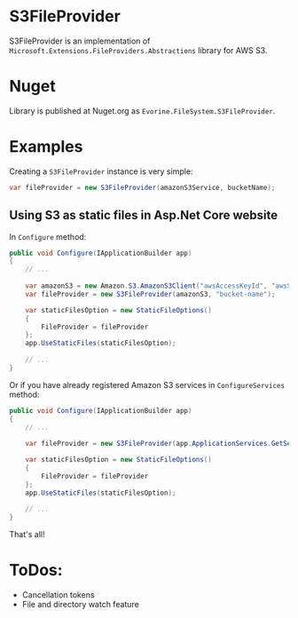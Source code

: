 # S3FileProvider

S3FileProvider is an implementation of `Microsoft.Extensions.FileProviders.Abstractions` library for AWS S3.

# Nuget
Library is published at Nuget.org as `Evorine.FileSystem.S3FileProvider`.

# Examples
Creating a `S3FileProvider` instance is very simple:
```csharp
var fileProvider = new S3FileProvider(amazonS3Service, bucketName);
```

## Using S3 as static files in Asp.Net Core website
In `Configure` method:
```csharp
public void Configure(IApplicationBuilder app)
{
    // ...
    
    var amazonS3 = new Amazon.S3.AmazonS3Client("awsAccessKeyId", "awsSecretAccessKey", Amazon.RegionEndpoint.USWest2);
    var fileProvider = new S3FileProvider(amazonS3, "bucket-name");

    var staticFilesOption = new StaticFileOptions()
    {
        FileProvider = fileProvider
    };
    app.UseStaticFiles(staticFilesOption);
    
    // ...
}
```
Or if you have already registered Amazon S3 services in `ConfigureServices` method:
```csharp
public void Configure(IApplicationBuilder app)
{
    // ...
    
    var fileProvider = new S3FileProvider(app.ApplicationServices.GetService<Amazon.S3.IAmazonS3>(), "bucket-name");

    var staticFilesOption = new StaticFileOptions()
    {
        FileProvider = fileProvider
    };
    app.UseStaticFiles(staticFilesOption);
    
    // ...
}
```
That's all!

# ToDos:
- Cancellation tokens
- File and directory watch feature
